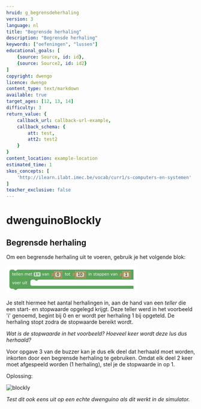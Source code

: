 ```yaml
---
hruid: g_begrensdeherhaling
version: 3
language: nl
title: "Begrensde herhaling"
description: "Begrensde herhaling"
keywords: ["oefeningen", "lussen"]
educational_goals: [
    {source: Source, id: id}, 
    {source: Source2, id: id2}
]
copyright: dwengo
licence: dwengo
content_type: text/markdown
available: true
target_ages: [12, 13, 14]
difficulty: 3
return_value: {
    callback_url: callback-url-example,
    callback_schema: {
        att: test,
        att2: test2
    }
}
content_location: example-location
estimated_time: 1
skos_concepts: [
    'http://ilearn.ilabt.imec.be/vocab/curr1/s-computers-en-systemen'
]
teacher_exclusive: false
---
```

# dwenguinoBlockly
## Begrensde herhaling

Om een begrensde herhaling uit te voeren, gebruik je het volgende blok:  

![](embed/begrensdeherhaling.png "Begrensde herhaling")  

Je stelt hiermee het aantal herhalingen in, aan de hand van een *teller* die een start- en stopwaarde opgelegd krijgt. Deze teller werd in het voorbeeld 'i' genoemd, begint bij 0 en er wordt per herhaling 1 bij opgeteld. De herhaling stopt zodra de stopwaarde bereikt wordt. 

*Wat is de stopwaarde in het voorbeeld? Hoeveel keer wordt deze lus dus herhaald?*

Voor opgave 3 van de buzzer kan je dus elk deel dat herhaald moet worden, inkorten door een begrensde herhaling te gebruiken. Omdat elk deel 2 keer moet afgespeeld worden (1 herhaling), stel je de stopwaarde in op 1.

Oplossing:

![blockly](@learning-object/begrensdeherhaling_m/nl/3)  

*Test dit ook eens uit op een echte dwenguino als dit werkt in de simulator.*